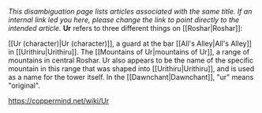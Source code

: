 *This disambiguation page lists articles associated with the same title.  If an internal link led you here, please change the link to point directly to the intended article.*
**Ur** refers to three different things on [[Roshar\|Roshar]]:

[[Ur (character)\|Ur (character)]], a guard at the bar [[All's Alley\|All's Alley]] in [[Urithiru\|Urithiru]].
The [[Mountains of Ur\|mountains of Ur]], a range of mountains in central Roshar.
Ur also appears to be the name of the specific mountain in this range that was shaped into [[Urithiru\|Urithiru]], and is used as a name for the tower itself.
In the [[Dawnchant\|Dawnchant]], "ur" means "original".


https://coppermind.net/wiki/Ur
